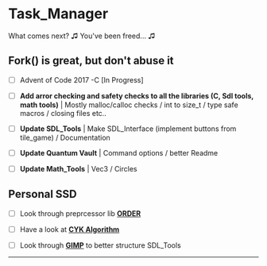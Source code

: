 # Task_Manager
What comes next? ♫ You've been freed... ♫

## Fork() is great, but don't abuse it

- [ ] Advent of Code 2017 -C [In Progress]

- [ ] **Add arror checking and safety checks to all the libraries (C, Sdl tools, math tools)** | Mostly malloc/calloc checks / int to size_t / type safe macros / closing files etc..

- [ ] **Update SDL_Tools** | Make SDL_Interface (implement buttons from tile_game) / Documentation

- [ ] **Update Quantum Vault** | Command options / better Readme

- [ ] **Update Math_Tools** | Vec3 / Circles 

## Personal SSD

- [ ] Look through preprcessor lib **[ORDER][2]**

- [ ] Have a look at **[CYK Algorithm][0]**

- [ ] Look through **[GIMP][1]** to better structure SDL_Tools

---

 [0]:https://www.gatevidyalay.com/cyk-cyk-algorithm/
 [1]:https://github.com/GNOME/gimp
 [2]:http://rosettacode.org/wiki/Category:Order
